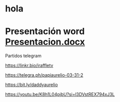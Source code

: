 # hola

# Presentación word [Presentacion.docx](https://github.com/DaddyAurelio/hola/files/14955767/Presentacion.docx)
Partidos telegram

https://linkr.bio/iraffletv

https://telegra.ph/papiaurelio-03-31-2

https://bit.ly/daddyaurelio

https://youtu.be/K8h1L04pjbU?si=l3DVstREX794xJ3L
